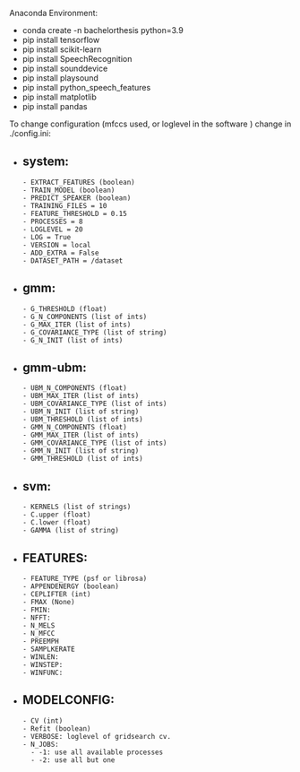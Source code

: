 Anaconda Environment: 
- conda create -n bachelorthesis python=3.9
- pip install tensorflow
- pip install scikit-learn
- pip install SpeechRecognition 
- pip install sounddevice
- pip install playsound
- pip install python_speech_features
- pip install matplotlib
- pip install pandas


To change configuration (mfccs used, or loglevel in the software ) change in  ./config.ini:
 
- system:
  -
      - EXTRACT_FEATURES (boolean) 
      - TRAIN_MODEL (boolean)
      - PREDICT_SPEAKER (boolean)
      - TRAINING_FILES = 10
      - FEATURE_THRESHOLD = 0.15
      - PROCESSES = 8
      - LOGLEVEL = 20
      - LOG = True
      - VERSION = local
      - ADD_EXTRA = False
      - DATASET_PATH = /dataset
  
- gmm:
  -
      - G_THRESHOLD (float)
      - G_N_COMPONENTS (list of ints)   
      - G_MAX_ITER (list of ints)
      - G_COVARIANCE_TYPE (list of string)
      - G_N_INIT (list of ints)

- gmm-ubm:
  -
      - UBM_N_COMPONENTS (float)
      - UBM_MAX_ITER (list of ints)   
      - UBM_COVARIANCE_TYPE (list of ints)
      - UBM_N_INIT (list of string)
      - UBM_THRESHOLD (list of ints)
      - GMM_N_COMPONENTS (float)
      - GMM_MAX_ITER (list of ints)   
      - GMM_COVARIANCE_TYPE (list of ints)
      - GMM_N_INIT (list of string)
      - GMM_THRESHOLD (list of ints)

- svm:
  -
      - KERNELS (list of strings)
      - C.upper (float)   
      - C.lower (float)
      - GAMMA (list of string)


- FEATURES:
  - 
      - FEATURE_TYPE (psf or librosa) 
      - APPENDENERGY (boolean)    
      - CEPLIFTER (int)
      - FMAX (None)
      - FMIN:  
      - NFFT: 
      - N_MELS
      - N_MFCC 
      - PREEMPH
      - SAMPLKERATE
      - WINLEN:
      - WINSTEP:
      - WINFUNC:

- MODELCONFIG:
  - 
      - CV (int)
      - Refit (boolean)  
      - VERBOSE: loglevel of gridsearch cv. 
      - N_JOBS: 
        - -1: use all available processes 
        - -2: use all but one
    